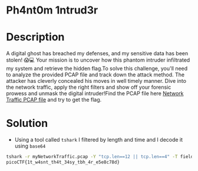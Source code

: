 # Ph4nt0m 1ntrud3r

# Description
A digital ghost has breached my defenses, and my sensitive data has been stolen! 😱💻 Your mission is to uncover how this phantom intruder infiltrated my system and retrieve the hidden flag.To solve this challenge, you'll need to analyze the provided PCAP file and track down the attack method. The attacker has cleverly concealed his moves in well timely manner. Dive into the network traffic, apply the right filters and show off your forensic prowess and unmask the digital intruder!Find the PCAP file here [Network Traffic PCAP file](https://challenge-files.picoctf.net/c_verbal_sleep/960abba2fdbc9be5013ef87f1df67213e9b63d4561d7a8c8c1ce7a4ce40a547e/myNetworkTraffic.pcap) and try to get the flag.
# Solution
-  Using a tool called ```tshark``` I filtered by length and time and I decode it using ```base64``` 

``` bash
tshark -r myNetworkTraffic.pcap -Y "tcp.len==12 || tcp.len==4" -T fields -e frame.time -e tcp.segment_data | sort -k4 | awk '{print $6}' | xxd -p -r | base64 -d
picoCTF{1t_w4snt_th4t_34sy_tbh_4r_e5e8c78d}

```
